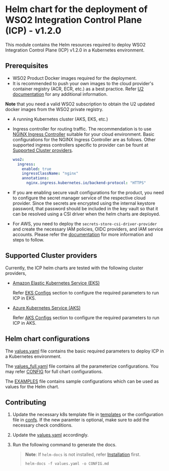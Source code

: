 # Helm chart for the deployment of WSO2 Integration Control Plane (ICP) - v1.2.0

This module contains the Helm resources required to deploy WSO2 Integration Control Plane (ICP) v1.2.0 in a Kubernetes environment.

## Prerequisites

- WSO2 Product Docker images required for the deployment.
- It is recommended to push your own images to the cloud provider's container registry (ACR, ECR, etc.) as a best practice. Refer [U2 documentation](https://updates.docs.wso2.com/en/latest/updates/how-to-use-docker-images-to-receive-updates/) for any additional information. 

**Note** that you need a valid WSO2 subscription to obtain the U2 updated docker images from the WSO2 private registry.

- A running Kubernetes cluster (AKS, EKS, etc.)

- Ingress controller for routing traffic. The recommendation is to use [NGINX Ingress Controller](https://kubernetes.github.io/ingress-nginx/deploy/) suitable for your cloud environment. Basic configurations for the NGINX Ingress Controller are as follows. Other supported ingress controllers specific to provider can be fount at [Supported Cluster providers](./EXAMPLES.md#supported-cluster-providers).

    ```yaml
    wso2:
      ingress:
        enabled: true
        ingressClassName: "nginx"
        annotations:
          nginx.ingress.kubernetes.io/backend-protocol: "HTTPS"
    ```

- If you are enabling secure vault configurations for the product, you need to configure the secret manager service of the respective cloud provider. Since the secrets are encrypted using the internal keystore password, that password should be included in the key vault so that it can be resolved using a CSI driver when the helm charts are deployed.

- For AWS, you need to deploy the `secrets-store-csi-driver-provider` and create the necessary IAM policies, OIDC providers, and IAM service accounts. Please refer the [documentation](https://github.com/aws/secrets-store-csi-driver-provider-aws) for more information and steps to follow.

## Supported Cluster providers

Currently, the ICP helm charts are tested with the following cluster providers,

* [Amazon Elastic Kubernetes Service (EKS)](https://aws.amazon.com/eks/)

    Refer [EKS Configs](./EXAMPLES.md#amazon-elastic-kubernetes-service-eks) section to configure the required parameters to run ICP in EKS.

* [Azure Kubernetes Service (AKS)](https://azure.microsoft.com/en-us/services/kubernetes-service/)

    Refer [AKS Configs](./EXAMPLES.md#azure-kubernetes-service-aks) section to configure the required parameters to run ICP in AKS.

## Helm chart configurations

The [values.yaml](values.yaml) file contains the basic required parameters to deploy ICP in a Kubernetes environment. 

The [values_full.yaml](./values_full.yaml) file contains all the parameterize configurations. You may refer [CONFIG](./CONFIG.md) for full chart configurations.

The [EXAMPLES](./EXAMPLES.md) file contains sample configurations which can be used as values for the Helm chart.

## Contributing

1. Update the necessary k8s template file in [templates](./templates/) or the configuration file in [confs](./confs/). If the new paramter is optional, make sure to add the necessary check conditions.

2. Update the [values.yaml](values_full.yaml) accordingly.

3. Run the following command to generate the docs.

    > **Note**: If `helm-docs` is not installed, refer [Installation](https://github.com/norwoodj/helm-docs#installation) first.
    >
    > ```
    > helm-docs -f values.yaml -o CONFIG.md
    > ```
